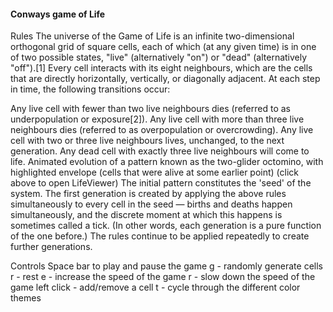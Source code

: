 #### Conways game of Life



Rules
The universe of the Game of Life is an infinite two-dimensional orthogonal grid of square cells, each of which (at any given time) is in one of two possible states, "live" (alternatively "on") or "dead" (alternatively "off").[1] Every cell interacts with its eight neighbours, which are the cells that are directly horizontally, vertically, or diagonally adjacent. At each step in time, the following transitions occur:

Any live cell with fewer than two live neighbours dies (referred to as underpopulation or exposure[2]).
Any live cell with more than three live neighbours dies (referred to as overpopulation or overcrowding).
Any live cell with two or three live neighbours lives, unchanged, to the next generation.
Any dead cell with exactly three live neighbours will come to life.
Animated evolution of a pattern known as the two-glider octomino, with highlighted envelope (cells that were alive at some earlier point)
(click above to open LifeViewer)
The initial pattern constitutes the 'seed' of the system. The first generation is created by applying the above rules simultaneously to every cell in the seed — births and deaths happen simultaneously, and the discrete moment at which this happens is sometimes called a tick. (In other words, each generation is a pure function of the one before.) The rules continue to be applied repeatedly to create further generations.


Controls
Space bar to play and pause the game
g - randomly generate cells
r - rest
e - increase the speed of the game
r - slow down the speed of the game
left click - add/remove a cell
t - cycle through the different color themes
